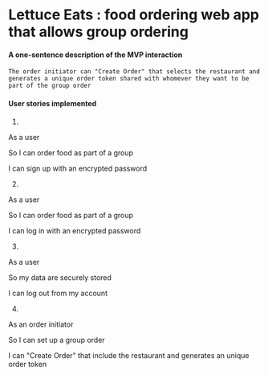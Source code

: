 # Lettuce Eats : food ordering web app that allows group ordering

#### A one-sentence description of the MVP interaction
    The order initiator can "Create Order" that selects the restaurant and generates a unique order token shared with whomever they want to be part of the group order

#### User stories implemented
1.

As a user

So I can order food as part of a group

I can sign up with an encrypted password

2.

As a user

So I can order food as part of a group

I can log in with an encrypted password


3.

As a user

So my data are securely stored

I can log out from my account


4.

As an order initiator

So I can set up a group order

I can "Create Order" that include the restaurant and generates an unique order token
